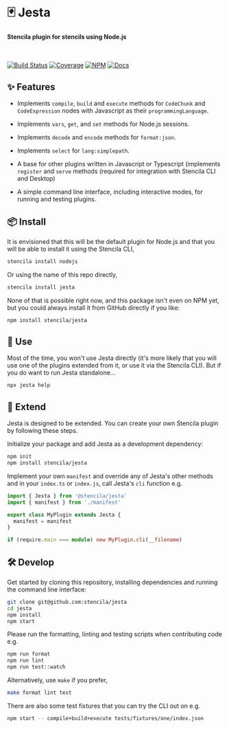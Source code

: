 # 🃏 Jesta

#### Stencila plugin for stencils using Node.js

<br>

[![Build Status](https://dev.azure.com/stencila/stencila/_apis/build/status/stencila.jesta?branchName=main)](https://dev.azure.com/stencila/stencila/_build/latest?definitionId=13&branchName=main)
[![Coverage](https://codecov.io/gh/stencila/jesta/branch/master/graph/badge.svg)](https://codecov.io/gh/stencila/jesta)
[![NPM](https://img.shields.io/npm/v/@stencila/jesta.svg?style=flat)](https://www.npmjs.com/package/@stencila/jesta)
[![Docs](https://img.shields.io/badge/docs-latest-blue.svg)](https://stencila.github.io/jesta/)

## ✨ Features

- Implements `compile`, `build` and `execute` methods for `CodeChunk` and `CodeExpression` nodes with Javascript as their `programmingLanguage`.

- Implements `vars`, `get`, and `set` methods for Node.js sessions.

- Implements `decode` and `encode` methods for `format:json`.

- Implements `select` for `lang:simplepath`.

- A base for other plugins written in Javascript or Typescript (implements `register` and `serve` methods (required for integration with Stencila CLI and Desktop)

- A simple command line interface, including interactive modes, for running and testing plugins.

## 📦 Install

It is envisioned that this will be the default plugin for Node.js and that you will be able to install it using the Stencila CLI,

```sh
stencila install nodejs
```

Or using the name of this repo directly,

```sh
stencila install jesta
```

None of that is possible right now, and this package isn't even on NPM yet, but you could always install it from GitHub directly if you like:

```sh
npm install stencila/jesta
```

## 🚀 Use

Most of the time, you won't use Jesta directly (it's more likely that you will use one of the plugins extended from it, or use it via the Stencila CLI). But if you do want to run Jesta standalone...

```sh
npx jesta help
```

## 💪 Extend

Jesta is designed to be extended. You can create your own Stencila plugin by following these steps.

Initialize your package and add Jesta as a development dependency:

```sh
npm init
npm install stencila/jesta
```

Implement your own `manifest` and override any of Jesta's other methods and in your `index.ts` or `index.js`, call Jesta's `cli` function e.g.

```ts
import { Jesta } from '@stencila/jesta'
import { manifest } from './manifest'

export class MyPlugin extends Jesta {
  manifest = manifest
}

if (require.main === module) new MyPlugin.cli(__filename)
```

## 🛠️ Develop

Get started by cloning this repository, installing dependencies and running the command line interface:

```sh
git clone git@github.com:stencila/jesta
cd jesta
npm install
npm start
```

Please run the formatting, linting and testing scripts when contributing code e.g.

```sh
npm run format
npm run lint
npm run test::watch
```

Alternatively, use `make` if you prefer,

```sh
make format lint test
```

There are also some test fixtures that you can try the CLI out on e.g.

```sh
npm start -- compile+build+execute tests/fixtures/one/index.json
```
